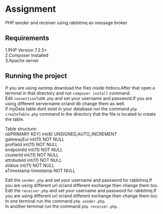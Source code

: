# Assignment
PHP sender and receiver using rabbitmq as message broker

## Requirements
  1.PHP Version 7.2.5+  
  2.Composer Installed  
  3.Apache server  

## Running the project
If you are using xammp download the files inside htdocs.After that open a terminal in that directory and run `composer install` command.  
Edit `connectionToDB.php` and set your username and password.If you are using different servername or/and db change them as well.  
If myData table dont exist in your database run the command `php createTable.php` command in the directory that the file is located to create the table.  

Table structure:  
  id(PRIMARY KEY) int(6) UNSIGNED,AUTO_INCREMENT  
  gatewayEui int(11) NOT NULL  
  profileId int(11) NOT NULL  
  endpointId int(11) NOT NULL  
  clusterId int(11) NOT NULL  
  attributeId int(11) NOT NULL  
  aValue int(11) NOT NULL  
  aTimestamp timestamp NOT NULL  
  
Edit the `sender.php` and set your username and password for rabbitmq.If you are using different url or/and different exchange then change them too.  
Edit the `receiver.php` and set your username and password for rabbitmq.If you are using different url or/and different exchange then change them too.  
In one terminal run the command `php sender.php`.  
In another terminal run the command `php receiver.php`.  
